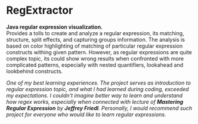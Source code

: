 # RegExtractor
<b>Java regular expression visualization.</b><br> 
Provides a tolls to create and analyze a regular expression, its matching, structure, split effects, and capturing groups information. 
The analysis is based on color highlighting of matching of particular regular expression constructs withing given pattern. 
However, as regular expressions are quite complex topic, its could show wrong results when confronted with more complicated
patterns, especially with nested quantifiers, lookahead and lookbehind constructs.

<i>One of my best learning experiences. The project serves as introduction to regular expression topic, and what I had learned 
during coding, exceeded my expectations. I couldn't imagine better way to learn and understand how regex works, especially when
connected with lecture of <b>Mastering Regular Expression</b> by <b>Jeffrey Friedl</b>. Personally, I would recommend such
project for everyone who would like to learn regular expressions.


